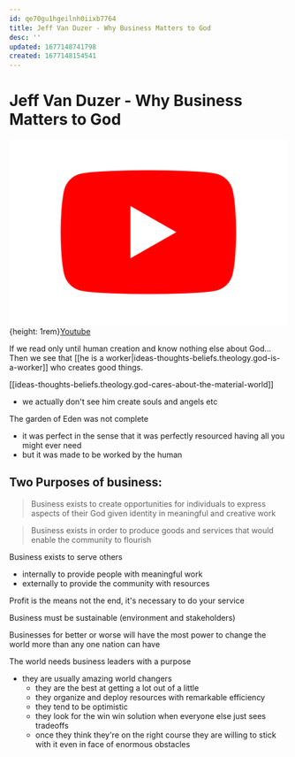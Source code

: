 ```yaml
---
id: qe70gu1hgeilnh0iixb7764
title: Jeff Van Duzer - Why Business Matters to God
desc: ''
updated: 1677148741798
created: 1677148154541
---
```

# Jeff Van Duzer - Why Business Matters to God

![Youtube Icon](assets/youtube-icon.svg){height: 1rem}[Youtube](https://youtu.be/h3m0q2d8Dq4)

If we read only until human creation and know nothing else about God... Then we see that
[[he is a worker|ideas-thoughts-beliefs.theology.god-is-a-worker]] who creates good things.

[[ideas-thoughts-beliefs.theology.god-cares-about-the-material-world]]
- we actually don't see him create souls and angels etc

The garden of Eden was not complete
- it was perfect in the sense that it was perfectly resourced having all you might ever need
- but it was made to be worked by the human

## Two Purposes of business:
> Business exists to create opportunities for individuals to express aspects of their God given identity in meaningful
  and creative work

> Business exists in order to produce goods and services that would enable the community to flourish

Business exists to serve others
- internally to provide people with meaningful work
- externally to provide the community with resources

Profit is the means not the end, it's necessary to do your service

Business must be sustainable (environment and stakeholders)

Businesses for better or worse will have the most power to change the world more than any one nation can have

The world needs business leaders with a purpose
- they are usually amazing world changers
  - they are the best at getting a lot out of a little
  - they organize and deploy resources with remarkable efficiency
  - they tend to be optimistic
  - they look for the win win solution when everyone else just sees tradeoffs
  - once they think they're on the right course they are willing to stick with it even in face of enormous obstacles
